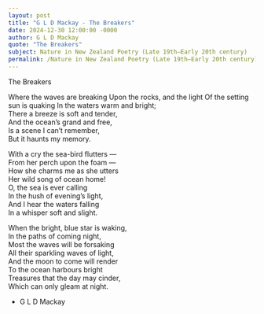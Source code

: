 ```yaml
---
layout: post
title: "G L D Mackay - The Breakers"
date: 2024-12-30 12:00:00 -0000
author: G L D Mackay
quote: "The Breakers"
subject: Nature in New Zealand Poetry (Late 19th–Early 20th century)
permalink: /Nature in New Zealand Poetry (Late 19th–Early 20th century)/G L D Mackay/G L D Mackay - The Breakers
---
```


The Breakers

Where the waves are breaking
Upon the rocks, and the light
Of the setting sun is quaking
In the waters warm and bright;  
There a breeze is soft and tender,  
And the ocean’s grand and free,  
Is a scene I can’t remember,  
But it haunts my memory.

With a cry the sea-bird flutters —  
From her perch upon the foam —  
How she charms me as she utters  
Her wild song of ocean home!  
O, the sea is ever calling  
In the hush of evening’s light,  
And I hear the waters falling  
In a whisper soft and slight.

When the bright, blue star is waking,  
In the paths of coming night,  
Most the waves will be forsaking  
All their sparkling waves of light,  
And the moon to come will render  
To the ocean harbours bright  
Treasures that the day may cinder,  
Which can only gleam at night.


- G L D Mackay
